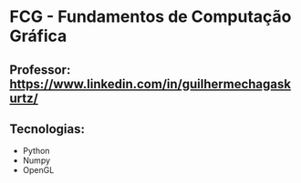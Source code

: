 # FCG - Fundamentos de Computação Gráfica

## Professor: https://www.linkedin.com/in/guilhermechagaskurtz/

## Tecnologias:
* Python
* Numpy
* OpenGL